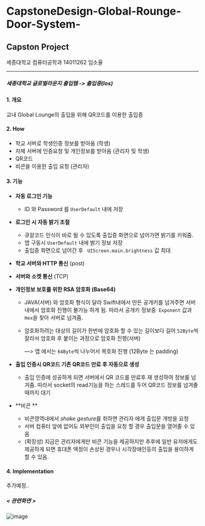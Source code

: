 # CapstoneDesign-Global-Rounge-Door-System-

## Capston Project 

세종대학교 컴퓨터공학과 14011262 임소율

---

##### 세종대학교 글로벌라운지 출입템 -> 출입증(Ios)

#### 1. 개요 

교내 Global Lounge의 출입을 위해 QR코드를 이용한 출입증

#### 2. How

* 학교 서버로 학생인증 정보를 받아옴 (학생)
* 자체 서버에 인증요청 및 개인정보를 받아옴 (관리자 및 학생)
* QR코드 
* 비콘을 이용한 출입 요청 (관리자)

#### 3. 기능

* **자동 로그인 기능**

  * ID 와 Password 를 `UserDefault` 내에 저장

* **로그인 시 자동 밝기 조절**

  * 큐알코드 인식이 바로 될 수 있도록 출입증 화면으로 넘어가면 밝기를 키워줌.
  * 앱 구동시 `UserDefault` 내에 밝기 정보 저장
  * 출입증 화면으로 넘어간 후 ` UIScreen.main.brightness` 값 최대

* **학교 서버와 HTTP 통신** (post)

* **서버와 소켓 통신** (TCP)

* **개인정보 보호를 위한 RSA 암호화 (Base64)**

  * JAVA(서버) 와 암호화 형식이 달라 Swift내에서 만든 공개키를 넘겨주면 서버 내에서 암호화 진행이 불가능 하게 됨. 따라서 공개키 정보중` Exponent` 값과` Hex `을 찾아 서버로 넘겨줌.

  * 암호화하려는 대상의 길이가 한번에 암호화 할 수 있는 길이보다 길어 `52Byte`씩 잘라서 암호화 후 붙이는 과정으로 암호화 진행(서버)

    —> 앱 에서는 `64Byte`씩 나누어서 복호화 진행 (12Byte 는 padding)

* **출입 인증시 QR코드 기존 QR코드 만료 후 자동으로 생성**

  * 출입 인증에 성공하게 되면 서버에서 QR 코드를 만료후 재 생성하여 정보를 넘겨줌. 따라서 socket의 read기능을 하는 스레드를 두어 QR코드 정보를 넘겨줄때까지 대기

* **비콘 **

  * 비콘영역내에서 *shake gesture*를 취하면 관리자 에게 출입문 개방을 요청 
  * 서버 컴퓨터 앞에 없어도 외부인이 출입을 요청 할 경우 출입문을 열어줄 수 있음
  * (확장성) 지금은 관리자에게만 비콘 기능을 제공하지만 추후에 일반 유저에게도 제공하게 되면 휴대폰 액정이 손상된 경우나 시각장애인등의 출입을 용이하게 할 수 있음.

#### 4. Implementation	

추가예정..





##### < 관련화면 >

![image](https://user-images.githubusercontent.com/48287388/58760693-7bbb0500-8576-11e9-82a9-25aacbfdd546.png)

